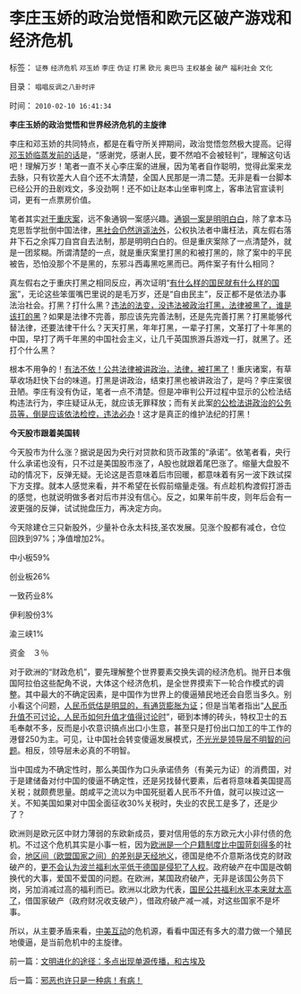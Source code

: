 # 李庄玉娇的政治觉悟和欧元区破产游戏和经济危机

标签： `证券` `经济危机` `邓玉娇` `李庄` `伪证` `打黑` `欧元` `奥巴马` `主权基金` `破产` `福利社会` `文化` 

目录： `唱唱反调之八卦时评`

时间： `2010-02-10 16:41:34`

**李庄玉娇的政治觉悟和世界经济危机的主旋律**

李庄和邓玉娇的共同特点，都是在看守所关押期间，政治觉悟忽然极大提高。记得[邓玉娇临蒸发前的话](../../../2009/6/3/强行要求邓女玉娇爱国成仁.md)是，“感谢党，感谢人民，要不然咱不会被轻判”，理解这句话吧！理解万岁！笔者一直不关心李庄案的进展，因为笔者自作聪明，觉得此案来龙去脉，只有钦差大人自个还不太清楚，全国人民那是一清二楚。无非是看一台脚本已经公开的丑剧戏文，多没劲啊！还不如让赵本山坐审判席上，客串法官宣读判词，更有一点票房价值。

笔者其实[对于重庆案](../../../2009/10/11/可以定制的打黑.md)，远不象通钢一案感兴趣。[通钢一案是明明白白](http://darthvad.blog.sohu.com/129394309.html)，除了拿本马克思哲学批倒中国法律，[黑社会仍然逍遥法外](http://darthvad.blog.sohu.com/130044075.html)，公权执法者中庸枉法，真左假右落井下石之余挥刀自宫自去法制，那是明明白白的。但是重庆案除了一点清楚外，就是一团浆糊。所谓清楚的一点，就是重庆案里打黑的和被打黑的，除了案中的平民被告，恐怕没那个不是黑的，东邪斗西毒黑吃黑而已。两件案子有什么相同？

真左假右之于重庆打黑之相同反应，再次证明“[有什么样的国民就有什么样的国家](../../../2009/12/31/有什么样的文化，就有什么样的国民.md)”，无论这些笨蛋嘴巴里说的是毛万岁，还是“自由民主”，反正都不是依法办事法治社会。打黑？打什么黑？[违法的法变，没违法被政治打黑，法律被黑了，谁是该打的黑](http://hi.baidu.com/darthchn/blog/item/cd63288e007daef3513d9299.html)？如果是法律不完善，那应该先完善法制，还是先完善打黑？打黑能够代替法律，还要法律干什么？天天打黑，年年打黑，一辈子打黑，文革打了十年黑的中国，早打了两千年黑的中国社会主义，让几千英国旅游兵游戏一打，就黑了。还打个什么黑？

根本不用争的！[有法不依！公共法律被讲政治，法律，被打黑了](../../../2009/8/20/不完善的法治也比完美的人治好.md)！重庆诸案，有草草收场赶快下台的味道。打黑是讲政治，结束打黑也被讲政治了，是吗？李庄案很丑陋。李庄有没有伪证，笔者一点不清楚。但是冲审判公开过程中显示的公检法结构违法行为，李庄疑证从无，就应该无罪释放；而有关此案[的公检法讲政治的公务员等，倒是应该依法检控，违法必办](http://darthvad.blog.163.com/blog/static/5339947020095270247693/)！这才是真正的维护法纪的打黑！

**今天股市跟着美国转**

今天股市为什么涨？据说是因为央行对贷款和货币政策的“承诺”。依笔者看，央行什么承诺也没有，只不过是美国股市涨了，A股也就跟着尾巴涨了。缩量大盘股不动的情况下，反弹无疑。无论这是否意味着后市回暖，都意味着有另一波下跌试探下方支撑。就本人感觉来看，并不希望在长假前缩量走强。有点趁机构渡假打游击的感觉，也就说明做多者对后市并没有信心。反之，如果年前牛皮，则年后会有一波更强的反弹，试试抛盘压力，再决定方向。

今天除建仓三只新股外，少量补仓永太科技,圣农发展。见涨个股都有减仓，仓位回跌到97%；净值增加2%。

中小板59%

创业板26%

一致药业8%

伊利股份3%

渝三峡1%

资金　３％

对于欧洲的“财政危机”，要先理解整个世界要素交换失调的经济危机。抛开日本俄国阿拉伯这些配角不说，大体这个经济危机，是全世界摸索下一轮合作模式的调整。其中最大的不确定因素，是中国作为世界上的傻逼殖民地还会自愿当多久。别小看这个问题，[人民币低估是明显的，有通货膨胀为证](../../../2007/11/26/中国以超出历史所有战争损失的代价背走了世界通胀.md)；但是当笔者指出“[人民币升值不可讨论，人民币如何升值才值得讨论时](../../../2007/11/27/人民币如何升值？中国向世界廉价献血不可继续！.md)”，砸到本博的砖头，特权卫士的五毛奉献不多，反而是小农意识搞点出口小生意，甚至只是打份出口加工的牛工作的港督250为主。可见，让中国社会转变傻逼发展模式，[不光光是领导层不明智的问题](../../../2009/12/31/有什么样的文化，就有什么样的国民.md)。相反，领导层未必真的不明智。

当中国成为不确定性时，那么美国作为口头承诺债务（有美元为证）的消费国，对于是建储备对付中国的傻逼不确定性，还是另找替代要素，后者将意味着美国提高关税；就颇费思量。朗咸平之流以为中国死挺着人民币不升值，就可以挨过这一关。不知美国如果对中国全面征收30%关税时，失业的农民工是多了，还是少了？

欧洲则是欧元区中财力薄弱的东欧新成员，要对信用低的东方欧元大小非付债的危机。不过这个危机其实是小事一桩，因为[欧洲是一个户籍制度比中国苛刻得多](../../../2010/2/1/入户大城市的诀窍和美国严厉的户籍制度.md)的社会，[地区间（欧盟国家之间）的差别是天经地义](../../../2009/9/5/户籍制度自古就是中外老百姓的根本利益.md)，德国是绝不介意斯洛伐克的财政破产的，[更不会认为波兰福利水平低于德国是侵犯了人权](../../../2009/9/1/地区福利差别有现实合理性.md)。政府破产在中国是改朝换代的大事，爱国不爱国的问题。在欧洲，某国政府破产，无非是该国公务员下岗，另加消减过高的福利而已。欧洲以北欧为代表，[国民公共福利水平本来就太高了](../../../2009/11/15/民主“主义”乌托邦和北欧社会主义.md)，借国家破产（政府财况收支破产），借政府破产减一减，对这些国家不是坏事。

所以，从主要矛盾来看，[中美互动](../../../2009/7/29/中美互动的经济危机.md)的危机源，看看中国还有多大的潜力做一个殖民地傻逼，是当前危机中的主旋律。



前一篇：[文明进化的途径：多点出现单源传播，和古埃及](../../../2010/2/9/文明进化的途径：多点出现单源传播，和古埃及.md)

后一篇：[邪恶也许只是一种病！有病！](../../../2010/2/10/邪恶也许只是一种病！有病！.md)